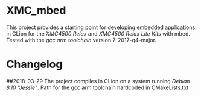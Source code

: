 # XMC_mbed

This project provides a starting point for developing embedded applications in CLion for the
*XMC4500 Relax* and *XMC4500 Relax Lite Kits* with mbed. Tested with the *gcc arm toolchain* version 7-2017-q4-major.

# Changelog

##2018-03-29
The project compiles in CLion on a system running *Debian 8.10 "Jessie"*. Path for the gcc arm toolchain hardcoded in
CMakeLists.txt

